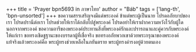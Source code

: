 +++
title = 'Prayer bpn5693 in ภาษาไทย'
author = "Báb"
tags = ['lang-th', 'bpn-unsorted']
+++
ขอความสรรเสริญจงมีแด่พระองค์ ข้าแต่พระผู้เป็นนาย โปรดอภัยบาปของเรา โปรดปรานีต่อเรา โปรดช่วยให้เราได้กลับไปสู่พระองค์ โปรดอย่าให้เราฝากความหวังไว้กับผู้ใดนอกจากพระองค์ ขอความอารีของพระองค์ประทานสิ่งที่พระองค์รักและปรารถนาและคู่ควรกับพระองค์ให้แก่เรา ขอทรงเชิดชูฐานะของบรรดาผู้ที่เชื่อจริง ขอทรงอภัยพวกเขาด้วยพระกรุณาของพระองค์ แท้จริงแล้วพระองค์คือ พระผู้ทรงช่วยเหลือในภยันตราย พระผู้ทรงดำรงอยู่ด้วยตนเอง

